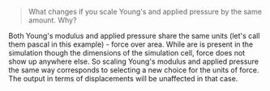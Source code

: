 > What changes if you scale Young's and applied pressure by the same amount. Why?

Both Young's modulus and applied pressure share the same units (let's call them
pascal in this example) - force over area. While are is present in the
simulation though the dimensions of the simulation cell, force does not show up
anywhere else. So scaling Young's modulus and applied pressure the same way
corresponds to selecting a new choice for the units of force. The output in
terms of displacements will be unaffected in that case.

